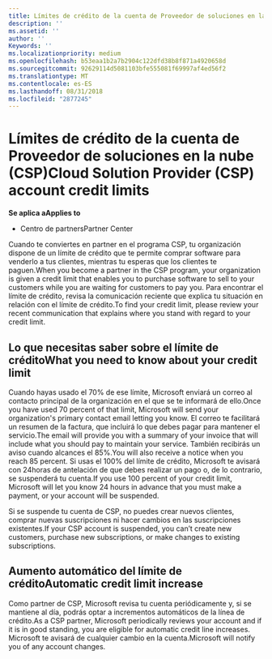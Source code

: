 ```yaml
---
title: Límites de crédito de la cuenta de Proveedor de soluciones en la nube (CSP) | Centro de partners
description: ''
ms.assetid: ''
author: ''
Keywords: ''
ms.localizationpriority: medium
ms.openlocfilehash: b53eaa1b2a7b2904c122dfd38b8f871a4920658d
ms.sourcegitcommit: 92629114d5081103bfe555081f69997af4ed56f2
ms.translationtype: MT
ms.contentlocale: es-ES
ms.lasthandoff: 08/31/2018
ms.locfileid: "2877245"
---
```

# <a name="cloud-solution-provider-csp-account-credit-limits"></a><span data-ttu-id="43227-102">Límites de crédito de la cuenta de Proveedor de soluciones en la nube (CSP)</span><span class="sxs-lookup"><span data-stu-id="43227-102">Cloud Solution Provider (CSP) account credit limits</span></span>

**<span data-ttu-id="43227-103">Se aplica a</span><span class="sxs-lookup"><span data-stu-id="43227-103">Applies to</span></span>**

- <span data-ttu-id="43227-104">Centro de partners</span><span class="sxs-lookup"><span data-stu-id="43227-104">Partner Center</span></span>

<span data-ttu-id="43227-105">Cuando te conviertes en partner en el programa CSP, tu organización dispone de un límite de crédito que te permite comprar software para venderlo a tus clientes, mientras tu esperas que los clientes te paguen.</span><span class="sxs-lookup"><span data-stu-id="43227-105">When you become a partner in the CSP program, your organization is given a credit limit that enables you to purchase software to sell to your customers while you are waiting for customers to pay you.</span></span> <span data-ttu-id="43227-106">Para encontrar el límite de crédito, revisa la comunicación reciente que explica tu situación en relación con el límite de crédito.</span><span class="sxs-lookup"><span data-stu-id="43227-106">To find your credit limit, please review your recent communication that explains where you stand with regard to your credit limit.</span></span>  

## <a name="what-you-need-to-know-about-your-credit-limit"></a><span data-ttu-id="43227-107">Lo que necesitas saber sobre el límite de crédito</span><span class="sxs-lookup"><span data-stu-id="43227-107">What you need to know about your credit limit</span></span>

<span data-ttu-id="43227-108">Cuando hayas usado el 70% de ese límite, Microsoft enviará un correo al contacto principal de la organización en el que se te informará de ello.</span><span class="sxs-lookup"><span data-stu-id="43227-108">Once you have used 70 percent of that limit, Microsoft will send your organization's primary contact email letting you know.</span></span> <span data-ttu-id="43227-109">El correo te facilitará un resumen de la factura, que incluirá lo que debes pagar para mantener el servicio.</span><span class="sxs-lookup"><span data-stu-id="43227-109">The email will provide you with a summary of your invoice that will include what you should pay to maintain your service.</span></span> <span data-ttu-id="43227-110">También recibirás un aviso cuando alcances el 85%.</span><span class="sxs-lookup"><span data-stu-id="43227-110">You will also receive a notice when you reach 85 percent.</span></span> <span data-ttu-id="43227-111">Si usas el 100% del límite de crédito, Microsoft te avisará con 24horas de antelación de que debes realizar un pago o, de lo contrario, se suspenderá tu cuenta.</span><span class="sxs-lookup"><span data-stu-id="43227-111">If you use 100 percent of your credit limit, Microsoft will let you know 24 hours in advance that you must make a payment, or your account will be suspended.</span></span> 

<span data-ttu-id="43227-112">Si se suspende tu cuenta de CSP, no puedes crear nuevos clientes, comprar nuevas suscripciones ni hacer cambios en las suscripciones existentes.</span><span class="sxs-lookup"><span data-stu-id="43227-112">If your CSP account is suspended, you can’t create new customers, purchase new subscriptions, or make changes to existing subscriptions.</span></span>

## <a name="automatic-credit-limit-increase"></a><span data-ttu-id="43227-113">Aumento automático del límite de crédito</span><span class="sxs-lookup"><span data-stu-id="43227-113">Automatic credit limit increase</span></span>

<span data-ttu-id="43227-114">Como partner de CSP, Microsoft revisa tu cuenta periódicamente y, si se mantiene al día, podrás optar a incrementos automáticos de la línea de crédito.</span><span class="sxs-lookup"><span data-stu-id="43227-114">As a CSP partner, Microsoft periodically reviews your account and if it is in good standing, you are eligible for automatic credit line increases.</span></span> <span data-ttu-id="43227-115">Microsoft te avisará de cualquier cambio en la cuenta.</span><span class="sxs-lookup"><span data-stu-id="43227-115">Microsoft will notify you of any account changes.</span></span> 